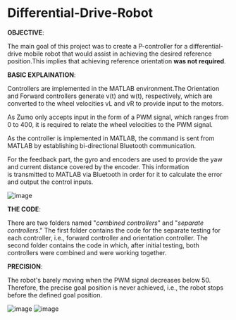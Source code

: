 # Differential-Drive-Robot

**OBJECTIVE**:

The main goal of this project was to create a P-controller for a differential-drive mobile robot that would assist in achieving the desired reference position.This implies that achieving reference orientation **was not required**.

**BASIC EXPLAINATION**:

Controllers are implemented in the MATLAB environment.The Orientation and Forward controllers generate v(t) and w(t), respectively, which are converted to the wheel velocities vL and vR to provide input to the motors.

As Zumo only accepts input in the form of a PWM signal, which ranges from 0 to 400, it is required to relate the wheel velocities to the PWM signal.

As the controller is implemented in MATLAB, the command is sent from MATLAB by establishing bi-directional Bluetooth communication.

For the feedback part, the gyro and encoders are used to provide the yaw and current distance covered by the encoder. This information is transmitted to MATLAB via Bluetooth in order for it to calculate the error and output the control inputs.

![image](https://user-images.githubusercontent.com/107303057/173319142-b4f89586-8604-4bf6-8492-423b6b32e4c1.png)

**THE CODE**:

There are two folders named "_combined controllers_" and "_separate controllers_." The first folder contains the code for the separate testing for each controller, i.e., forward controller and orientation controller. The second folder contains the code in which, after initial testing, both controllers were combined and were working together. 

**PRECISION**:

The robot's barely moving when the PWM signal decreases below 50. Therefore, the precise goal position is never achieved, i.e., the robot stops before the defined goal position.

![image](https://user-images.githubusercontent.com/107303057/173319599-d0771f52-99ec-4d03-a8fd-f8aa33e27190.png)
![image](https://user-images.githubusercontent.com/107303057/173319840-52266414-b262-4d28-ac9d-6598f60a322d.png)

